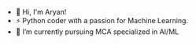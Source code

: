 - 👋 Hi, I'm Aryan!
- ⚡ Python coder with a passion for Machine Learning.
- 🌱 I’m currently pursuing MCA specialized in AI/ML


